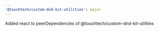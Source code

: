 ```yaml
---
'@touchtech/custom-dnd-kit-utilities': major
---
```


Added react to peerDependencies of @touchtech/custom-dnd-kit-utilities
